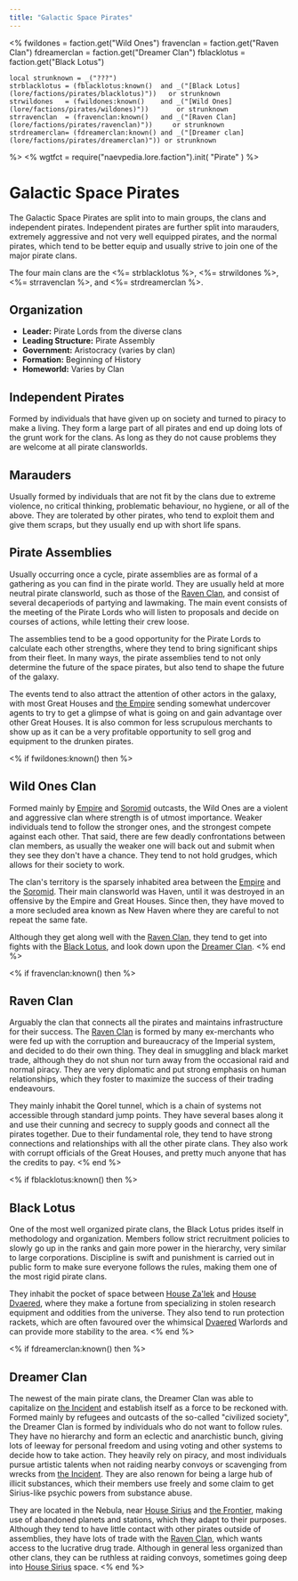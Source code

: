 ```yaml
---
title: "Galactic Space Pirates"
---
```

<%
    fwildones = faction.get("Wild Ones")
    fravenclan = faction.get("Raven Clan")
    fdreamerclan = faction.get("Dreamer Clan")
    fblacklotus = faction.get("Black Lotus")

    local strunknown = _("???")
    strblacklotus = (fblacklotus:known()  and _("[Black Lotus](lore/factions/pirates/blacklotus)"))   or strunknown
    strwildones   = (fwildones:known()    and _("[Wild Ones](lore/factions/pirates/wildones)"))       or strunknown
    strravenclan  = (fravenclan:known()   and _("[Raven Clan](lore/factions/pirates/ravenclan)"))     or strunknown
    strdreamerclan= (fdreamerclan:known() and _("[Dreamer clan](lore/factions/pirates/dreamerclan)")) or strunknown
%>
<%
wgtfct = require("naevpedia.lore.faction").init( "Pirate" )
%>
<widget wgtfct />

# Galactic Space Pirates

The Galactic Space Pirates are split into to main groups, the clans and independent pirates. Independent pirates are further split into marauders, extremely aggressive and not very well equipped pirates, and the normal pirates, which tend to be better equip and usually strive to join one of the major pirate clans.

The four main clans are the <%= strblacklotus %>, <%= strwildones %>, <%= strravenclan %>, and <%= strdreamerclan %>.

## Organization

* **Leader:** Pirate Lords from the diverse clans
* **Leading Structure:** Pirate Assembly
* **Government:** Aristocracy (varies by clan)
* **Formation:** Beginning of History
* **Homeworld:** Varies by Clan

## Independent Pirates

Formed by individuals that have given up on society and turned to piracy to make a living.
They form a large part of all pirates and end up doing lots of the grunt work for the clans.
As long as they do not cause problems they are welcome at all pirate clansworlds.

## Marauders

Usually formed by individuals that are not fit by the clans due to extreme violence, no critical thinking, problematic behaviour, no hygiene, or all of the above.
They are tolerated by other pirates, who tend to exploit them and give them scraps, but they usually end up with short life spans.

## Pirate Assemblies

Usually occurring once a cycle, pirate assemblies are as formal of a gathering as you can find in the pirate world.
They are usually held at more neutral pirate clansworld, such as those of the [Raven Clan](lore/factions/pirates/ravenclan), and consist of several decaperiods of partying and lawmaking.
The main event consists of the meeting of the Pirate Lords who will listen to proposals and decide on courses of actions, while letting their crew loose.

The assemblies tend to be a good opportunity for the Pirate Lords to calculate each other strengths, where they tend to bring significant ships from their fleet.
In many ways, the pirate assemblies tend to not only determine the future of the space pirates, but also tend to shape the future of the galaxy.

The events tend to also attract the attention of other actors in the galaxy, with most Great Houses and [the Empire](lore/factions/empire) sending somewhat undercover agents to try to get a glimpse of what is going on and gain advantage over other Great Houses.
It is also common for less scrupulous merchants to show up as it can be a very profitable opportunity to sell grog and equipment to the drunken pirates.

<% if fwildones:known() then %>
## Wild Ones Clan

Formed mainly by [Empire](lore/factions/empire) and [Soromid](lore/factions/soromid) outcasts, the Wild Ones are a violent and aggressive clan where strength is of utmost importance.
Weaker individuals tend to follow the stronger ones, and the strongest compete against each other.
That said, there are few deadly confrontations between clan members, as usually the weaker one will back out and submit when they see they don't have a chance.
They tend to not hold grudges, which allows for their society to work.

The clan's territory is the sparsely inhabited area between the [Empire](lore/factions/empire) and the [Soromid](lore/factions/soromid).
Their main clansworld was Haven, until it was destroyed in an offensive by the Empire and Great Houses.
Since then, they have moved to a more secluded area known as New Haven where they are careful to not repeat the same fate.

Although they get along well with the [Raven Clan](lore/factions/pirates/ravenclan), they tend to get into fights with the [Black Lotus](lore/factions/pirates/blacklotus), and look down upon the [Dreamer Clan](lore/factions/pirates/dreamerclan).
<% end %>

<% if fravenclan:known() then %>
## Raven Clan

Arguably the clan that connects all the pirates and maintains infrastructure for their success.
The [Raven Clan](lore/factions/pirates/ravenclan) is formed by many ex-merchants who were fed up with the corruption and bureaucracy of the Imperial system, and decided to do their own thing.
They deal in smuggling and black market trade, although they do not shun nor turn away from the occasional raid and normal piracy.
They are very diplomatic and put strong emphasis on human relationships, which they foster to maximize the success of their trading endeavours.

They mainly inhabit the Qorel tunnel, which is a chain of systems not accessible through standard jump points.
They have several bases along it and use their cunning and secrecy to supply goods and connect all the pirates together.
Due to their fundamental role, they tend to have strong connections and relationships with all the other pirate clans.
They also work with corrupt officials of the Great Houses, and pretty much anyone that has the credits to pay.
<% end %>

<% if fblacklotus:known() then %>
## Black Lotus

One of the most well organized pirate clans, the Black Lotus prides itself in methodology and organization.
Members follow strict recruitment policies to slowly go up in the ranks and gain more power in the hierarchy, very similar to large corporations.
Discipline is swift and punishment is carried out in public form to make sure everyone follows the rules, making them one of the most rigid pirate clans.

They inhabit the pocket of space between [House Za'lek](lore/factions/zalek) and [House Dvaered](lore/factions/dvaered), where they make a fortune from specializing in stolen research equipment and oddities from the universe.
They also tend to run protection rackets, which are often favoured over the whimsical [Dvaered](lore/factions/dvaered) Warlords and can provide more stability to the area.
<% end %>

<% if fdreamerclan:known() then %>
## Dreamer Clan

The newest of the main pirate clans, the Dreamer Clan was able to capitalize on [the Incident](lore/history/incident) and establish itself as a force to be reckoned with.
Formed mainly by refugees and outcasts of the so-called "civilized society", the Dreamer Clan is formed by individuals who do not want to follow rules.
They have no hierarchy and form an eclectic and anarchistic bunch, giving lots of leeway for personal freedom and using voting and other systems to decide how to take action.
They heavily rely on piracy, and most individuals pursue artistic talents when not raiding nearby convoys or scavenging from wrecks from [the Incident](lore/historyincident).
They are also renown for being a large hub of illicit substances, which their members use freely and some claim to get Sirius-like psychic powers from substance abuse.

They are located in the Nebula, near [House Sirius](lore/factions/sirius) and [the Frontier](lore/factions/frontienr), making use of abandoned planets and stations, which they adapt to their purposes.
Although they tend to have little contact with other pirates outside of assemblies, they have lots of trade with the [Raven Clan](lore/factions/pirates/ravenclan), which wants access to the lucrative drug trade.
Although in general less organized than other clans, they can be ruthless at raiding convoys, sometimes going deep into [House Sirius](lore/factions/sirius) space.
<% end %>
